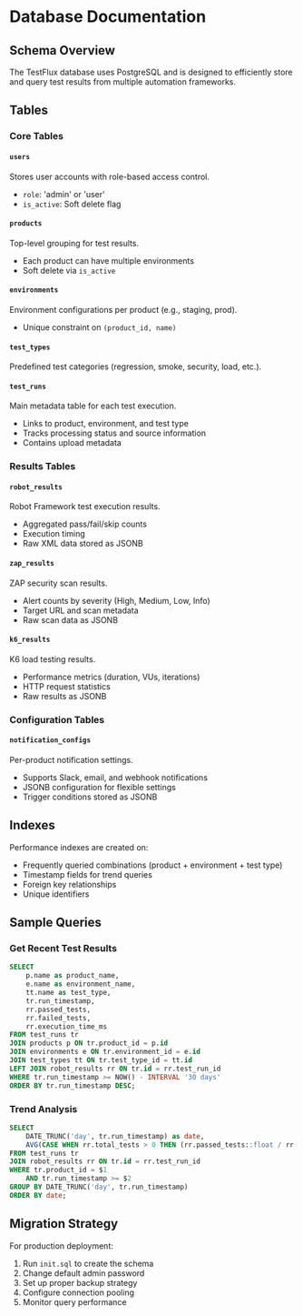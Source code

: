 # Database Documentation

## Schema Overview

The TestFlux database uses PostgreSQL and is designed to efficiently store and query test results from multiple automation frameworks.

## Tables

### Core Tables

#### `users`
Stores user accounts with role-based access control.
- `role`: 'admin' or 'user'
- `is_active`: Soft delete flag

#### `products`
Top-level grouping for test results.
- Each product can have multiple environments
- Soft delete via `is_active`

#### `environments`
Environment configurations per product (e.g., staging, prod).
- Unique constraint on `(product_id, name)`

#### `test_types`
Predefined test categories (regression, smoke, security, load, etc.).

#### `test_runs`
Main metadata table for each test execution.
- Links to product, environment, and test type
- Tracks processing status and source information
- Contains upload metadata

### Results Tables

#### `robot_results`
Robot Framework test execution results.
- Aggregated pass/fail/skip counts
- Execution timing
- Raw XML data stored as JSONB

#### `zap_results`
ZAP security scan results.
- Alert counts by severity (High, Medium, Low, Info)
- Target URL and scan metadata
- Raw scan data as JSONB

#### `k6_results`
K6 load testing results.
- Performance metrics (duration, VUs, iterations)
- HTTP request statistics
- Raw results as JSONB

### Configuration Tables

#### `notification_configs`
Per-product notification settings.
- Supports Slack, email, and webhook notifications
- JSONB configuration for flexible settings
- Trigger conditions stored as JSONB

## Indexes

Performance indexes are created on:
- Frequently queried combinations (product + environment + test type)
- Timestamp fields for trend queries
- Foreign key relationships
- Unique identifiers

## Sample Queries

### Get Recent Test Results
```sql
SELECT 
    p.name as product_name,
    e.name as environment_name,
    tt.name as test_type,
    tr.run_timestamp,
    rr.passed_tests,
    rr.failed_tests,
    rr.execution_time_ms
FROM test_runs tr
JOIN products p ON tr.product_id = p.id
JOIN environments e ON tr.environment_id = e.id
JOIN test_types tt ON tr.test_type_id = tt.id
LEFT JOIN robot_results rr ON tr.id = rr.test_run_id
WHERE tr.run_timestamp >= NOW() - INTERVAL '30 days'
ORDER BY tr.run_timestamp DESC;
```

### Trend Analysis
```sql
SELECT 
    DATE_TRUNC('day', tr.run_timestamp) as date,
    AVG(CASE WHEN rr.total_tests > 0 THEN (rr.passed_tests::float / rr.total_tests) * 100 END) as pass_rate
FROM test_runs tr
JOIN robot_results rr ON tr.id = rr.test_run_id
WHERE tr.product_id = $1 
    AND tr.run_timestamp >= $2
GROUP BY DATE_TRUNC('day', tr.run_timestamp)
ORDER BY date;
```

## Migration Strategy

For production deployment:
1. Run `init.sql` to create the schema
2. Change default admin password
3. Set up proper backup strategy
4. Configure connection pooling
5. Monitor query performance
